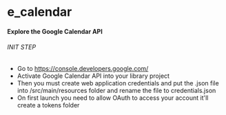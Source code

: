 # e_calendar

#### Explore the Google Calendar API<br/>

###### INIT STEP<br/>
- Go to https://console.developers.google.com/ <br/>
- Activate Google Calendar API into your library project  <br/>
- Then you must create web application credentials and put the .json file into /src/main/resources folder and rename the file to credentials.json<br/> 
- On first launch you need to allow OAuth to access your account it'll create a tokens folder 


